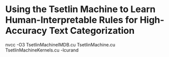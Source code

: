 # Using the Tsetlin Machine to Learn Human-Interpretable Rules for High-Accuracy Text Categorization


nvcc -O3 TsetlinMachineIMDB.cu TsetlinMachine.cu TsetlinMachineKernels.cu -lcurand
